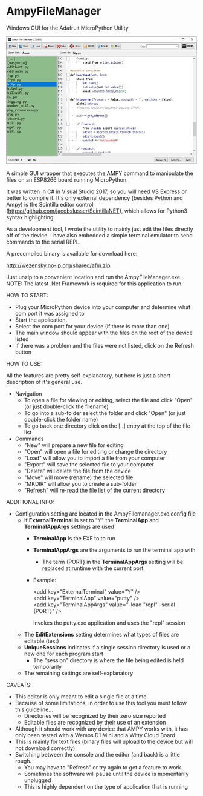 # AmpyFileManager
Windows GUI for the Adafruit MicroPython Utility
<p align="center">
  <img src="https://github.com/joewez/AmpyFileManager/blob/master/afm.jpg" alt="Screenshot"/>
</p>

A simple GUI wrapper that executes the AMPY command to manipulate the files on an ESP8266 board running MicroPython.

It was written in C# in Visual Studio 2017, so you will need VS Express or better to compile it.  It's only external dependency (besides Python and Ampy) is the Scintilla editor control (https://github.com/jacobslusser/ScintillaNET), which allows for Python3 syntax highlighting.

As a development tool, I wrote the utility to mainly just edit the files directly off of the device.  I have also embedded a simple terminal emulator to send commands to the serial REPL.

A precompiled binary is available for download here:

  http://wezensky.no-ip.org/shared/afm.zip
  
Just unzip to a convenient location and run the AmpyFileManager.exe. NOTE: The latest .Net Framework is required for this application to run.

HOW TO START:

- Plug your MicroPython device into your computer and determine what com port it was assigned to
- Start the application.
- Select the com port for your device (if there is more than one)
- The main window should appear with the files on the root of the device listed
- If there was a problem and the files were not listed, click on the Refresh button

HOW TO USE:

All the features are pretty self-explanatory, but here is just a short description of it's general use.

- Navigation
  - To open a file for viewing or editing, select the file and click "Open" (or just double-click the filename)
  - To go into a sub-folder select the folder and click "Open" (or just double-click the folder name)
  - To go back one directory click on the [..] entry at the top of the file list
- Commands
  - "New" will prepare a new file for editing
  - "Open" will open a file for editing or change the directory
  - "Load" will allow you to import a file from your computer
  - "Export" will save the selected file to your computer
  - "Delete" will delete the file from the device
  - "Move" will move (rename) the selected file
  - "MKDIR" will allow you to create a sub-folder
  - "Refresh" will re-read the file list of the current directory

ADDITIONAL INFO:

- Configuration setting are located in the AmpyFilemanager.exe.config file
  - if <b>ExternalTerminal</b> is set to "Y" the <b>TerminalApp</b> and <b>TerminalAppArgs</b> settings are used
    - <b>TerminalApp</b> is the EXE to to run
    - <b>TerminalAppArgs</b> are the arguments to run the terminal app with
      - The term {PORT} in the <b>TerminalAppArgs</b> setting will be replaced at runtime with the current port
    - Example:

        <p>
        &lt;add key="ExternalTerminal" value="Y" /&gt;<br />
        &lt;add key="TerminalApp" value="putty" /&gt;<br />
        &lt;add key="TerminalAppArgs" value="-load &quot;repl&quot; -serial {PORT}" /&gt;<br />
        </p>
        
        Invokes the putty.exe application and uses the "repl" session
  - The <b>EditExtensions</b> setting determines what types of files are editable (text)
  - <b>UniqueSessions</b> indicates if a single session directory is used or a new one for each program start
    - The "session" directory is where the file being edited is held temporarily
  - The remaining settings are self-explanatory

CAVEATS:

- This editor is only meant to edit a single file at a time
- Because of some limitations, in order to use this tool you must follow this guideline...
    - Directories will be recognized by their zero size reported
    - Editable files are recognized by their use of an extension 
- Although it should work with any device that AMPY works with, it has only been tested with a Wemos D1 Mini and a Witty Cloud Board
- This is mainly for text files (binary files will upload to the device but will not download correctly)
- Switching between the console and the editor (and back) is a little rough.  
    - You may have to "Refresh" or try again to get a feature to work.
    - Sometimes the software will pause until the device is momentarily unplugged
    - This is highly dependent on the type of application that is running
